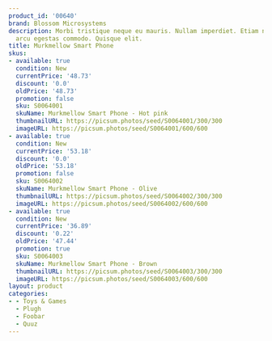 ```yaml
---
product_id: '00640'
brand: Blossom Microsystems
description: Morbi tristique neque eu mauris. Nullam imperdiet. Etiam non diam quis
  arcu egestas commodo. Quisque elit.
title: Murkmellow Smart Phone
skus:
- available: true
  condition: New
  currentPrice: '48.73'
  discount: '0.0'
  oldPrice: '48.73'
  promotion: false
  sku: S0064001
  skuName: Murkmellow Smart Phone - Hot pink
  thumbnailURL: https://picsum.photos/seed/S0064001/300/300
  imageURL: https://picsum.photos/seed/S0064001/600/600
- available: true
  condition: New
  currentPrice: '53.18'
  discount: '0.0'
  oldPrice: '53.18'
  promotion: false
  sku: S0064002
  skuName: Murkmellow Smart Phone - Olive
  thumbnailURL: https://picsum.photos/seed/S0064002/300/300
  imageURL: https://picsum.photos/seed/S0064002/600/600
- available: true
  condition: New
  currentPrice: '36.89'
  discount: '0.22'
  oldPrice: '47.44'
  promotion: true
  sku: S0064003
  skuName: Murkmellow Smart Phone - Brown
  thumbnailURL: https://picsum.photos/seed/S0064003/300/300
  imageURL: https://picsum.photos/seed/S0064003/600/600
layout: product
categories:
- - Toys & Games
  - Plugh
  - Foobar
  - Quuz
---
```

